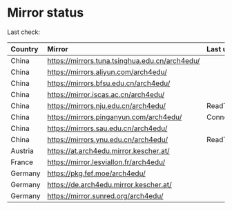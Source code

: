 <script src="./time.js"></script>
# Mirror status
Last check: <script type="text/javascript">localize(1679095138.1609418);</script>

|Country|Mirror|Last update|
|:------|:-----|:----------|
|China|https://mirrors.tuna.tsinghua.edu.cn/arch4edu/|<script type="text/javascript">localize(1679077945);</script>|
|China|https://mirrors.aliyun.com/arch4edu/|<script type="text/javascript">localize(1679077945);</script>|
|China|https://mirrors.bfsu.edu.cn/arch4edu/|<script type="text/javascript">localize(1679077945);</script>|
|China|https://mirror.iscas.ac.cn/arch4edu/|<script type="text/javascript">localize(1679077945);</script>|
|China|https://mirrors.nju.edu.cn/arch4edu/|ReadTimeout|
|China|https://mirrors.pinganyun.com/arch4edu/|ConnectionError|
|China|https://mirrors.sau.edu.cn/arch4edu/|<script type="text/javascript">localize(1673850842);</script>|
|China|https://mirrors.ynu.edu.cn/arch4edu/|ReadTimeout|
|Austria|https://at.arch4edu.mirror.kescher.at/|<script type="text/javascript">localize(1679077945);</script>|
|France|https://mirror.lesviallon.fr/arch4edu/|<script type="text/javascript">localize(1679034847);</script>|
|Germany|https://pkg.fef.moe/arch4edu/|<script type="text/javascript">localize(1679077945);</script>|
|Germany|https://de.arch4edu.mirror.kescher.at/|<script type="text/javascript">localize(1679077945);</script>|
|Germany|https://mirror.sunred.org/arch4edu/|<script type="text/javascript">localize(1679077945);</script>|

<script src="./tablefilter/tablefilter.js"></script>
<script src="./table.js"></script>